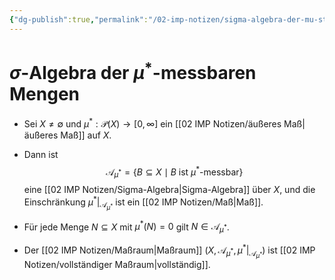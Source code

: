 ```yaml
---
{"dg-publish":true,"permalink":"/02-imp-notizen/sigma-algebra-der-mu-stern-messbaren-mengen/"}
---
```


# $\sigma$-Algebra der $\mu^*$-messbaren Mengen
- Sei $X\neq\emptyset$ und $\mu^*:\mathcal{P}(X)\to[0,\infty]$ ein [[02 IMP Notizen/äußeres Maß\|äußeres Maß]] auf $X$. 

- Dann ist $$\mathcal{A}_{\mu^*}=\{B\subseteq X\mid B \text{ ist }\mu^*\text{-messbar}\}$$ eine [[02 IMP Notizen/Sigma-Algebra\|Sigma-Algebra]] über $X$, und die Einschränkung $\mu^*|_{\mathcal{A}_{\mu^*}}$ ist ein [[02 IMP Notizen/Maß\|Maß]]. 

- Für jede Menge $N\subseteq X$ mit $\mu^*(N)=0$ gilt $N\in\mathcal{A}_{\mu^*}$. 

- Der [[02 IMP Notizen/Maßraum\|Maßraum]] $(X,\mathcal{A}_{\mu^*},\mu^*|_{\mathcal{A}_{\mu^*}})$ ist [[02 IMP Notizen/vollständiger Maßraum\|vollständig]]. 